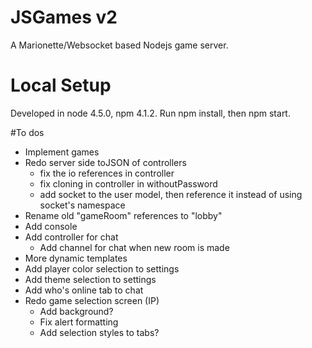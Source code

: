 # JSGames v2
A Marionette/Websocket based Nodejs game server.

# Local Setup
Developed in node 4.5.0, npm 4.1.2.
Run npm install, then npm start.

#To dos
- Implement games
- Redo server side toJSON of controllers
	- fix the io references in controller
	- fix cloning in controller in withoutPassword
	- add socket to the user model, then reference it instead of using socket's namespace
- Rename old "gameRoom" references to "lobby"
- Add console
- Add controller for chat 
	- Add channel for chat when new room is made
- More dynamic templates
- Add player color selection to settings
- Add theme selection to settings
- Add who's online tab to chat
- Redo game selection screen (IP)
	- Add background?
	- Fix alert formatting
	- Add selection styles to tabs?
